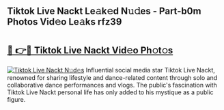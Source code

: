 ## Tiktok Live Nackt Le𝚊k𝚎d N𝚞𝚍es - Part-b0m Photos Vid𝚎o Le𝚊ks rfz39

# <h2><a href="http://fb5upj.evod.top/?m=Tiktok+Live+Nackt">🔗 👉🔴 Tiktok Live Nackt Vid𝚎o Ph𝚘t𝚘s</a></h2>

[![Tiktok Live Nackt N𝚞d𝚎s](https://i.imgur.com/8V9OHl7.gif)](http://fb5upj.evod.top/?m=Tiktok+Live+Nackt)
Influential social media star Tiktok Live Nackt, renowned for sharing lifestyle and dance-related content through solo and collaborative dance performances and vlogs. The public's fascination with Tiktok Live Nackt personal life has only added to his mystique as a public figure. 
